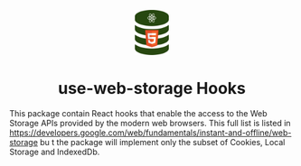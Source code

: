<p align="center">
  <a href="" target="__blank">
    <img alt="UseWebStorage" src="logo.svg" width="60" />
  </a>
</p>

<h1 align="center">
  use-web-storage Hooks
</h1>

This package contain React hooks that enable the access to the Web Storage APIs provided by the modern  web browsers. This full list is listed in https://developers.google.com/web/fundamentals/instant-and-offline/web-storage bu t the package will implement only the subset of Cookies, Local Storage and IndexedDb.
